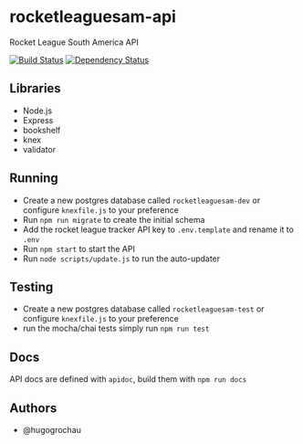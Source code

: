 # rocketleaguesam-api
Rocket League South America API

[![Build Status](https://travis-ci.org/hugogrochau/rocketleaguesam-api.svg?branch=master)](https://travis-ci.org/hugogrochau/rocketleaguesam-api)
[![Dependency Status](https://www.versioneye.com/user/projects/588573a5e25f5900365362da/badge.svg)](https://www.versioneye.com/user/projects/588573a5e25f5900365362da)

## Libraries
* Node.js
* Express
* bookshelf
* knex
* validator

## Running
* Create a new postgres database called `rocketleaguesam-dev` or configure `knexfile.js` to your preference
* Run `npm run migrate` to create the initial schema
* Add the rocket league tracker API key to `.env.template` and rename it to `.env`
* Run `npm start` to start the API
* Run `node scripts/update.js` to run the auto-updater

## Testing
* Create a new postgres database called `rocketleaguesam-test` or configure `knexfile.js` to your preference
* run the mocha/chai tests simply run `npm run test`

## Docs
API docs are defined with `apidoc`, build them with `npm run docs`

## Authors
* @hugogrochau
